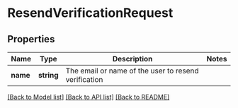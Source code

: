 # ResendVerificationRequest

## Properties
Name | Type | Description | Notes
------------ | ------------- | ------------- | -------------
**name** | **string** | The email or name of the user to resend verification | 

[[Back to Model list]](../README.md#documentation-for-models) [[Back to API list]](../README.md#documentation-for-api-endpoints) [[Back to README]](../README.md)

